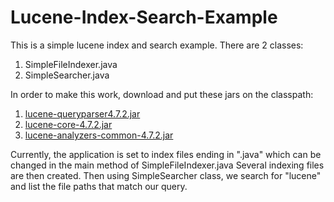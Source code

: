 Lucene-Index-Search-Example
===========================

This is a simple lucene index and search example.  There are 2 classes:  

1. SimpleFileIndexer.java
2. SimpleSearcher.java

In order to make this work, download and put these jars on the classpath:

1. <a href="http://mvnrepository.com/artifact/org.apache.lucene/lucene-queryparser/lucene-queryparser.4.7.2.jar">lucene-queryparser4.7.2.jar</a>
2. <a href="http://repo1.maven.org/maven2/org/apache/lucene/lucene-core/4.7.2/lucene-core-4.7.2.jar">lucene-core-4.7.2.jar</a>
3.  <a href="http://repo1.maven.org/maven2/org/apache/lucene/lucene-analyzers-common/4.7.2/lucene-analyzers-common-4.7.2.jar">lucene-analyzers-common-4.7.2.jar</a>

Currently, the application is set to index files ending in ".java" which can be changed in the main method of SimpleFileIndexer.java
Several indexing files are then created.  Then using SimpleSearcher class, we search for "lucene" and list the file paths that match our query.
